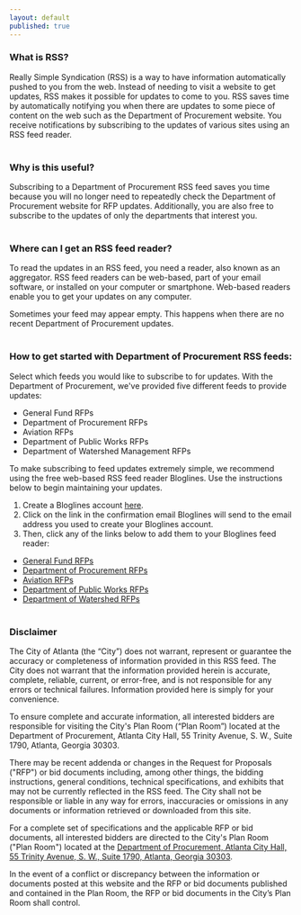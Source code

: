 ```yaml
---
layout: default
published: true
---
```


### **What is RSS?**
Really Simple Syndication (RSS) is a way to have information automatically pushed to you from the web. Instead of needing to visit a website to get updates, RSS makes it possible for updates to come to you. RSS saves time by automatically notifying you when there are updates to some piece of content on the web such as the Department of Procurement website. You receive notifications by subscribing to the updates of various sites using an RSS feed reader.
<br><br>

### **Why is this useful?**
Subscribing to a Department of Procurement RSS feed saves you time because you will no longer need to repeatedly check the Department of Procurement website for RFP updates. Additionally, you are also free to subscribe to the updates of only the departments that interest you.
<br><br>

### **Where can I get an RSS feed reader?**
To read the updates in an RSS feed, you need a reader, also known as an aggregator. RSS feed readers can be web-based, part of your email software, or installed on your computer or smartphone. Web-based readers enable you to get your updates on any computer.

Sometimes your feed may appear empty. This happens when there are no recent Department of Procurement updates.
<br><br>

### **How to get started with Department of Procurement RSS feeds:**
Select which feeds you would like to subscribe to for updates. With the Department of Procurement, we've provided five different feeds to provide updates:  

- General Fund RFPs  
- Department of Procurement RFPs
- Aviation RFPs
- Department of Public Works RFPs
- Department of Watershed Management RFPs

To make subscribing to feed updates extremely simple, we recommend using the free web-based RSS feed reader Bloglines. Use the instructions below to begin maintaining your updates.

1. Create a Bloglines account <a href="http://www.bloglines.com" target="_blank">here</a>.
2. Click on the link in the confirmation email Bloglines will send to the email address you used to create your Bloglines account.
3. Then, click any of the links below to add them to your Bloglines feed reader:  
- [General Fund RFPs](http://www.bloglines.com/sub/http://atl-procurement-rss.herokuapp.com/bids/general-funds.xml)
- [Department of Procurement RFPs](http://www.bloglines.com/sub/http://atl-procurement-rss.herokuapp.com/bids/procurement.xml)
- [Aviation RFPs](http://www.bloglines.com/sub/http://atl-procurement-rss.herokuapp.com/bids/aviation.xml)
- [Department of Public Works RFPs](http://www.bloglines.com/sub/http://atl-procurement-rss.herokuapp.com/bids/public-works.xml)
- [Department of Watershed RFPs](http://www.bloglines.com/sub/http://atl-procurement-rss.herokuapp.com/bids/watershed.xml)
<br><br>

### **Disclaimer**
The City of Atlanta (the “City”) does not warrant, represent or guarantee the accuracy or completeness of information provided in this RSS feed. The City does not warrant that the information provided herein is accurate, complete, reliable, current, or error-free, and is not responsible for any errors or technical failures. Information provided here is simply for your convenience.

To ensure complete and accurate information, all interested bidders are responsible for visiting the City's Plan Room (“Plan Room”) located at the Department of Procurement, Atlanta City Hall, 55 Trinity Avenue, S. W., Suite 1790, Atlanta, Georgia 30303.

There may be recent addenda or changes in the Request for Proposals ("RFP") or bid documents including, among other things, the bidding instructions, general conditions, technical specifications, and exhibits that may not be currently reflected in the RSS feed. The City shall not be responsible or liable in any way for errors, inaccuracies or omissions in any documents or information retrieved or downloaded from this site.

For a complete set of specifications and the applicable RFP or bid documents, all interested bidders are directed to the City's Plan Room ("Plan Room") located at the <a href="https://maps.google.com?daddr=55+Trinity+Avenue+SW+Atlanta+GA+30303" target="_blank">Department of Procurement, Atlanta City Hall, 55 Trinity Avenue, S. W., Suite 1790, Atlanta, Georgia 30303</a>.

In the event of a conflict or discrepancy between the information or documents posted at this website and the RFP or bid documents published and contained in the Plan Room, the RFP or bid documents in the City’s Plan Room shall control.

